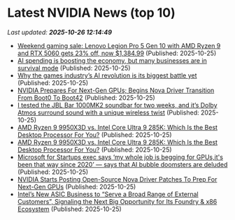 # Latest NVIDIA News (top 10)
_Last updated: **2025-10-26 12:14:49**_

- [Weekend gaming sale: Lenovo Legion Pro 5 Gen 10 with AMD Ryzen 9 and RTX 5060 gets 23% off, now $1,384.99](https://www.notebookcheck.net/Weekend-gaming-sale-Lenovo-Legion-Pro-5-Gen-10-with-AMD-Ryzen-9-and-RTX-5060-gets-23-off-now-1-384-99.1146831.0.html) (Published: 2025-10-25)
- [AI spending is boosting the economy, but many businesses are in survival mode](https://www.cnbc.com/2025/10/25/ai-spending-is-boosting-the-economy-many-businesses-in-survival-mode.html) (Published: 2025-10-25)
- [Why the games industry’s AI revolution is its biggest battle yet](https://www.creativebloq.com/3d/video-game-design/why-the-games-industrys-ai-revolution-is-its-biggest-battle-yet) (Published: 2025-10-25)
- [NVIDIA Prepares For Next-Gen GPUs; Begins Nova Driver Transition From Boot0 To Boot42](https://wccftech.com/nvidia-prepares-for-next-gen-gpus-begins-nova-driver-transition-from-boot0-to-boot42/) (Published: 2025-10-25)
- [I tested the JBL Bar 1000MK2 soundbar for two weeks, and it’s Dolby Atmos surround sound with a unique wireless twist](https://www.techradar.com/televisions/soundbars/jbl-bar-1000mk2-soundbar-review) (Published: 2025-10-25)
- [AMD Ryzen 9 9950X3D vs. Intel Core Ultra 9 285K: Which Is the Best Desktop Processor For You?](https://me.pcmag.com/en/processors/33098/amd-ryzen-9-9950x3d-vs-intel-core-ultra-9-285k-which-is-the-best-desktop-processor-for-you) (Published: 2025-10-25)
- [AMD Ryzen 9 9950X3D vs. Intel Core Ultra 9 285K: Which Is the Best Desktop Processor For You?](https://uk.pcmag.com/processors/160912/amd-ryzen-9-9950x3d-vs-intel-core-ultra-9-285k-which-is-the-best-desktop-processor-for-you) (Published: 2025-10-25)
- [Microsoft for Startups exec says ‘my whole job is begging for GPUs,it's been that way since 2020’ — says that AI bubble doomsters are deluded](https://www.tomshardware.com/tech-industry/artificial-intelligence/microsoft-for-startups-exec-says-my-whole-job-is-begging-for-gpus-its-been-that-way-since-2020-says-that-ai-bubble-doomsters-are-deluded) (Published: 2025-10-25)
- [NVIDIA Starts Posting Open-Source Nova Driver Patches To Prep For Next-Gen GPUs](https://www.phoronix.com/news/NVIDIA-Nova-Next-Gen-Boot42) (Published: 2025-10-25)
- [Intel’s New ASIC Business to “Serve a Broad Range of External Customers”, Signaling the Next Big Opportunity for Its Foundry & x86 Ecosystem](https://wccftech.com/intel-new-asic-business-to-serve-a-broad-range-of-external-customers/) (Published: 2025-10-25)
